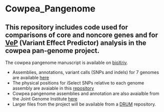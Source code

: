 # Cowpea_Pangenome

## This repository includes code used for comparisons of core and noncore genes and for [VeP](https://uswest.ensembl.org/info/docs/tools/vep/index.html) (Variant Effect Predictor) analysis in the cowpea pan-genome project.

The cowpea pangenome manuscript is available on [bioXriv](https://www.biorxiv.org).

*   Assemblies, annotations, variant calls (SNPs and indels) for 7 genomes are available [here](https://drive.google.com/drive/folders/1iQaLW4SLmN2lP7q4k3uovHK3SvsxGbVi)
*   The physical positions for iSelect SNPs relative to each genome assembly are avaiable in this [repository](https://github.com/MorrellLAB/cowpea_annotation)
*   Cowpea pangenome assemblies and annotation are also avaialble from the Joint Genome Institute [here](https://phytozome-next.jgi.doe.gov/cowpeapan)
*   Larger files from the project will be available from a [DRUM](https://conservancy.umn.edu/drum) repository.
